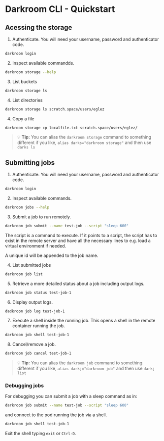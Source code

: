 # Darkroom CLI - Quickstart

## Acessing the storage

1. Authenticate. You will need your username, password and authenticator code.

```bash
darkroom login
```

2. Inspect available commandds.

```bash
darkroom storage --help
```

3. List buckets

```bash
darkroom storage ls
```

4. List directories

```bash
darkroom storage ls scratch.space/users/eglez
```

4. Copy a file

```bash
darkroom storage cp localfile.txt scratch.space/users/eglez/
```

> 💡 **Tip:** You can alias the `darkroom storage` command to something different if you like, `alias darks="darkroom storage"` and then use `darks ls`

## Submitting jobs

1. Authenticate. You will need your username, password and authenticator code.

```bash
darkroom login
```

2. Inspect available commands.

```bash
darkroom jobs --help
```

3. Submit a job to run remotely.

```bash
darkroom job submit --name test-job --script "sleep 600"
```

The script is a command to execute. If it points to a script, the script has to exist in the remote server and have all the necessary lines to e.g. load a virtual environment if needed.

A unique id will be appended to the job name.

4. List submitted jobs

```bash
darkroom job list
```

5. Retrieve a more detailed status about a job including output logs.

```bash
darkroom job status test-job-1
```

6. Display output logs.

```bash
dadkroom job log test-job-1
```

7. Execute a shell inside the running job. This opens a shell in the remote container running the job.

```bash
darkroom job shell test-job-1
```

8. Cancel/remove a job.

```bash
darkroom job cancel test-job-1
```

> 💡 **Tip:** You can alias the `darkroom job` command to something different if you like, `alias darkj="darkroom job"` and then use `darkj list`

### Debugging jobs

For debugging you can submit a job with a sleep command as in:

```bash
darkroom job submit --name test-job --script "sleep 600"
```

and connect to the pod running the job via a shell. 

```bash
darkroom job shell test-job-1
```

Exit the shell typing `exit` or `Ctrl-D`.